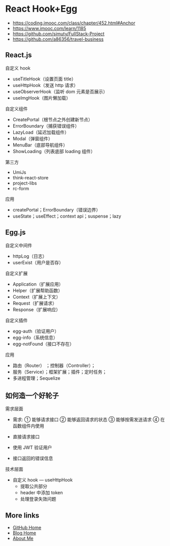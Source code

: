 # React Hook+Egg

- https://coding.imooc.com/class/chapter/452.html#Anchor
- https://www.imooc.com/learn/1185
- https://github.com/simuty/FullStack-Project
- https://github.com/a86356/travel-business

## React.js

自定义 hook

- useTitleHook（设置页面 title）
- useHttpHook（发送 http 请求）
- useObserverHook（监听 dom 元素是否展示）
- useImgHook（图片懒加载）

自定义组件

- CreatePortal（根节点之外创建新节点）
- ErrorBoundary（捕获错误组件）
- LazyLoad（延迟加载组件）
- Modal（弹窗组件）
- MenuBar（底部导航组件）
- ShowLoading（列表底部 loading 组件）

第三方

- UmiJs
- think-react-store
- project-libs
- rc-form

应用

- createPortal；ErrorBoundary（错误边界）
- useState；useEffect；context api；suspense；lazy

## Egg.js

自定义中间件

- httpLog（日志）
- userExist（用户是否存）

自定义扩展

- Application（扩展应用）
- Helper（扩展帮助函数）
- Context（扩展上下文）
- Request（扩展请求）
- Response（扩展响应）

自定义插件

- egg-auth（验证用户）
- egg-info（系统信息）
- egg-notFound（接口不存在）

应用

- 路由（Router） ；控制器（Controller）；
- 服务（Service）；框架扩展；插件；定时任务；
- 多进程管理；Sequelize

## 如何造一个好轮子

需求层面

- 需求:
  ① 能够请求接口
   ② 能够返回请求的状态
  ③ 能够按需发送请求
  ④ 在函数组件内使用

- 直接请求接口
- 使用 JWT 验证用户
- 接口返回的错误信息

技术层面

- 自定义 hook — useHttpHook
  - 提取公共部分
  - header 中添加 token
  - 处理登录失效问题

## More links

- [GitHub Home](https://github.com/ShenBao)
- [Blog Home](https://shenbao.github.io)
- [About Me](https://shenbao.github.io/about/)
